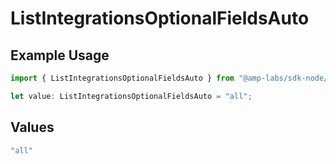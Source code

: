 # ListIntegrationsOptionalFieldsAuto

## Example Usage

```typescript
import { ListIntegrationsOptionalFieldsAuto } from "@amp-labs/sdk-node/models/operations";

let value: ListIntegrationsOptionalFieldsAuto = "all";
```

## Values

```typescript
"all"
```